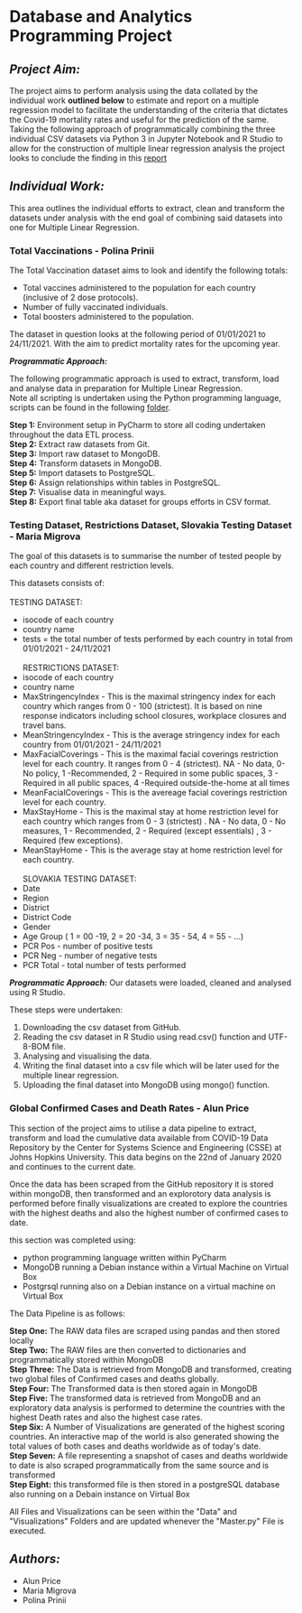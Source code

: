# Database and Analytics Programming Project #

## *Project Aim:* ##

The project aims to perform analysis using the data collated by the individual work **outlined below** to estimate and report on a multiple regression model to facilitate the understanding of the criteria that dictates the Covid-19 mortality rates and useful for the prediction of the same.
Taking the following approach of programmatically combining the three individual CSV datasets via Python 3 in Jupyter Notebook and R Studio to allow for the construction of multiple linear regression analysis the project looks to conclude the finding in this [report](https://github.com/polinaprinii/DAP-Project/blob/main/Report/Group-K-Database-and-Analytics-Programming-CA-2-Project-Report.pdf)

## *Individual Work:* ##

This area outlines the individual efforts to extract, clean and transform the datasets under analysis with the end goal of combining said datasets into one for Multiple Linear Regression.

### Total Vaccinations - Polina Prinii ###
The Total Vaccination dataset aims to look and identify the following totals:

- Total vaccines administered to the population for each country (inclusive of 2 dose protocols).
- Number of fully vaccinated individuals.
- Total boosters administered to the population.

The dataset in question looks at the following period of 01/01/2021 to 24/11/2021. With the aim to predict mortality rates for the upcoming year.

***Programmatic Approach:***

The following programmatic approach is used to extract, transform, load and analyse data in preparation for Multiple Linear Regression.<br />
Note all scripting is undertaken using the Python programming language, scripts can be found in the following [folder](https://github.com/polinaprinii/DAP-Project/tree/main/Vaccine_Analysis_by_Country).

**Step 1:** Environment setup in PyCharm to store all coding undertaken throughout the data ETL process.<br />
**Step 2:** Extract raw datasets from Git. <br />
**Step 3:** Import raw dataset to MongoDB.<br />
**Step 4:** Transform datasets in MongoDB.<br />
**Step 5:** Import datasets to PostgreSQL.<br />
**Step 6:** Assign relationships within tables in PostgreSQL.<br />
**Step 7:** Visualise data in meaningful ways.<br />
**Step 8:** Export final table aka dataset for groups efforts in CSV format. <br />

### Testing Dataset, Restrictions Dataset, Slovakia Testing Dataset - Maria Migrova ###
The goal of this datasets is to summarise the number of tested people by each country and different restriction levels.

This datasets consists of: <br/><br/>
TESTING DATASET:
- isocode of each country
- country name
- tests = the total number of tests performed by each country in total from 01/01/2021 - 24/11/2021 <br/><br/>
RESTRICTIONS DATASET:
- isocode of each country
- country name
- MaxStringencyIndex - This is the maximal stringency index for each country which ranges from 0 - 100 (strictest). It is based on nine response indicators including school closures, workplace closures and travel bans.
- MeanStringencyIndex - This is the average stringency index for each country from 01/01/2021 - 24/11/2021
- MaxFacialCoverings - This is the maximal facial coverings restriction level for each country. It ranges from 0 - 4 (strictest). NA - No data, 0- No policy, 1 -Recommended, 2 - Required in some public spaces, 3 - Required in all public spaces, 4 -Required outside-the-home at all times 
- MeanFacialCoverings - This is the avereage facial coverings restriction level for each country.
- MaxStayHome - This is the maximal stay at home restriction level for each country which ranges from 0 - 3 (strictest) . NA - No data, 0 - No measures, 1 - Recommended, 2 - Required (except essentials) , 3 - Required (few exceptions).
- MeanStayHome - This is the average stay at home restriction level for each country. <br/><br/>
SLOVAKIA TESTING DATASET:
- Date
- Region 
- District
- District Code
- Gender
- Age Group ( 1 = 00 -19, 2 = 20 -34, 3 = 35 - 54, 4 = 55 - ...)
- PCR Pos - number of positive tests
- PCR Neg - number of negative tests
- PCR Total - total number of tests performed

***Programmatic Approach:***
Our datasets were loaded, cleaned and analysed using R Studio. 

These steps were undertaken:
1. Downloading the csv dataset from GitHub.
2. Reading the csv dataset in R Studio using read.csv() function and UTF-8-BOM file.
3. Analysing and visualising the data.
4. Writing the final dataset into a csv file which will be later used for the multiple linear regression.
5. Uploading the final dataset into MongoDB using mongo() function.


### Global Confirmed Cases and Death Rates - Alun Price ###
This section of the project aims to utilise a data pipeline to extract, transform and load the cumulative data available from COVID-19 Data Repository by the Center for Systems Science and Engineering (CSSE) at Johns Hopkins University.
This data begins on the 22nd of January 2020 and continues  to the current date.

Once the data has been scraped from the GitHub repository it is stored within mongoDB, then transformed and an explorotory data analysis is performed before finally visualizations are created to explore the countries with the highest deaths and also the highest number of confirmed cases to date.

this section was completed using:
- python programming language written within PyCharm
- MongoDB running a Debian instance within a Virtual Machine on Virtual Box
- Postgrsql running also on a Debian instance on a virtual machine on Virtual Box

The Data Pipeline is as follows:

**Step One:** The RAW data files are scraped using pandas and then stored locally <br />
**Step Two:** The RAW files are then converted to dictionaries and programmatically stored within MongoDB <br />
**Step Three:** The Data is retrieved from MongoDB and transformed, creating two global files of Confirmed cases and deaths globally. <br />
**Step Four:** The Transformed data is then stored again in MongoDB <br />
**Step Five:** The transformed data is retrieved from MongoDB and an exploratory data analysis is performed to determine the countries with the highest Death rates and also the highest case rates. <br />
**Step Six:** A Number of Visualizations are generated of the highest scoring countries. An interactive map of the world is also generated showing the total values of both cases and deaths worldwide as of today's date. <br />
**Step Seven:** A file representing a snapshot of cases and deaths worldwide to date is also scraped programmatically from the same source and is transformed  <br />
**Step Eight:** this transformed file is then stored in a postgreSQL database also running on a Debain instance on Virtual Box <br />

All Files and Visualizations can be seen within the "Data" and "Visualizations" Folders and are updated whenever the "Master.py" File is executed.

## *Authors:* ##
- Alun Price
- Maria Migrova
- Polina Prinii


